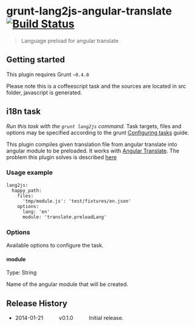 # grunt-lang2js-angular-translate [![Build Status](https://travis-ci.org/ca77y/grunt-lang2js-angular-translate.png)](https://travis-ci.org/ca77y/grunt-lang2js-angular-translate)

> Language preload for angular translate

## Getting started
This plugin requires Grunt `~0.4.0`

Please note this is a coffeescript task and the sources are located in src folder, javascript is generated.

## i18n task
_Run this task with the `grunt lang2js` command._
Task targets, files and options may be specified according to the grunt [Configuring tasks](http://gruntjs.com/configuring-tasks) guide.

This plugin compiles given translation file from angular translate into angular module to be preloaded. It works with [Angular Translate](https://github.com/PascalPrecht/angular-translate).
The problem this plugin solves is described [here](http://pascalprecht.github.io/angular-translate/docs/en/#/guide/10_asynchronous-loading#foucflashofuntranslatedcontent)

### Usage example

```
lang2js:
  happy_path:
    files:
      'tmp/module.js': 'test/fixtures/en.json'
    options:
      lang: 'en'
      module: 'translate.preloadLang'
```

### Options
Available options to configure the task.

#### module
Type: String

Name of the angular module that will be created.

## Release History
* 2014-01-21   v0.1.0   Initial release.
